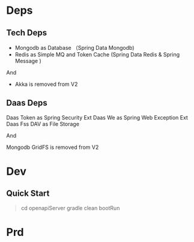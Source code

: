 # Deps

## Tech Deps

* Mongodb as Database （Spring Data Mongodb)
* Redis as Simple MQ and Token Cache (Spring Data Redis & Spring Message )

And

* Akka is removed from V2

## Daas Deps

Daas Token as Spring Security Ext
Daas We as Spring Web Exception Ext
Daas Fss DAV as File Storage

And 

Mongodb GridFS is removed from V2


# Dev

## Quick Start

> cd openapiServer
> gradle clean bootRun


# Prd

## 
